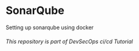 # SonarQube
Setting up sonarqube using docker

###### This repository is part of DevSecOps ci/cd Tutorial ######

